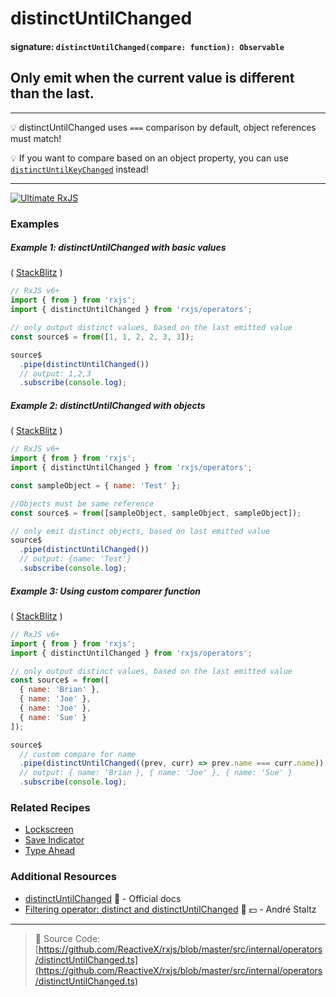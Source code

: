 # distinctUntilChanged

#### signature: `distinctUntilChanged(compare: function): Observable`

## Only emit when the current value is different than the last.

---

💡 distinctUntilChanged uses `===` comparison by default, object references
must match!

💡 If you want to compare based on an object property, you can use
[`distinctUntilKeyChanged`](distinctuntilkeychanged.md) instead!

---

[![Ultimate RxJS](https://drive.google.com/uc?export=view&id=1htrban3k3Z8CxiKwEV6bdmxW5Wu8xdWX "Ultimate RxJS")](https://ultimatecourses.com/courses/rxjs?ref=4)

### Examples

##### Example 1: distinctUntilChanged with basic values

(
[StackBlitz](https://stackblitz.com/edit/typescript-bsb8mw?file=index.ts&devtoolsheight=100)
)

```js
// RxJS v6+
import { from } from 'rxjs';
import { distinctUntilChanged } from 'rxjs/operators';

// only output distinct values, based on the last emitted value
const source$ = from([1, 1, 2, 2, 3, 3]);

source$
  .pipe(distinctUntilChanged())
  // output: 1,2,3
  .subscribe(console.log);
```

##### Example 2: distinctUntilChanged with objects

(
[StackBlitz](https://stackblitz.com/edit/typescript-moe7mh?file=index.ts&devtoolsheight=100)
)

```js
// RxJS v6+
import { from } from 'rxjs';
import { distinctUntilChanged } from 'rxjs/operators';

const sampleObject = { name: 'Test' };

//Objects must be same reference
const source$ = from([sampleObject, sampleObject, sampleObject]);

// only emit distinct objects, based on last emitted value
source$
  .pipe(distinctUntilChanged())
  // output: {name: 'Test'}
  .subscribe(console.log);
```

##### Example 3: Using custom comparer function

(
[StackBlitz](https://stackblitz.com/edit/typescript-hzta27?file=index.ts&devtoolsheight=100)
)

```js
// RxJS v6+
import { from } from 'rxjs';
import { distinctUntilChanged } from 'rxjs/operators';

// only output distinct values, based on the last emitted value
const source$ = from([
  { name: 'Brian' },
  { name: 'Joe' },
  { name: 'Joe' },
  { name: 'Sue' }
]);

source$
  // custom compare for name
  .pipe(distinctUntilChanged((prev, curr) => prev.name === curr.name))
  // output: { name: 'Brian }, { name: 'Joe' }, { name: 'Sue' }
  .subscribe(console.log);
```

### Related Recipes

- [Lockscreen](../../recipes/lockscreen.md)
- [Save Indicator]('../../recipes/save-indicator.md)
- [Type Ahead](../../recipes/type-ahead.md)

### Additional Resources

- [distinctUntilChanged](https://rxjs.dev/api/operators/distinctUntilChanged)
  📰 - Official docs
- [Filtering operator: distinct and distinctUntilChanged](https://egghead.io/lessons/rxjs-filtering-operators-distinct-and-distinctuntilchanged?course=rxjs-beyond-the-basics-operators-in-depth)
  🎥 💵 - André Staltz

---

> 📁 Source Code:
> [https://github.com/ReactiveX/rxjs/blob/master/src/internal/operators/distinctUntilChanged.ts](https://github.com/ReactiveX/rxjs/blob/master/src/internal/operators/distinctUntilChanged.ts)
